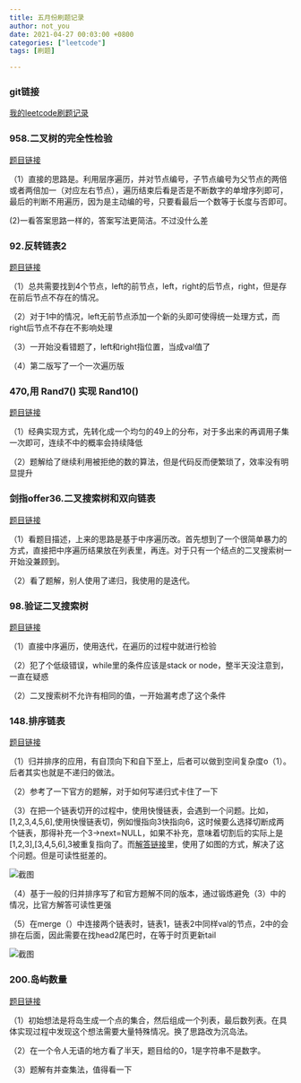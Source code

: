 ```yaml
---
title: 五月份刷题记录
author: not_you
date: 2021-04-27 00:03:00 +0800
categories: ["leetcode"]
tags: [刷题]

---
```


### git链接

[我的leetcode刷题记录](https://github.com/hubing1791/my_leetcode)

### 958.二叉树的完全性检验

[题目链接](https://leetcode-cn.com/problems/check-completeness-of-a-binary-tree/)

（1）直接的思路是。利用层序遍历，并对节点编号，子节点编号为父节点的两倍或者两倍加一（对应左右节点），遍历结束后看是否是不断数字的单增序列即可，最后的判断不用遍历，因为是主动编的号，只要看最后一个数等于长度与否即可。

(2)一看答案思路一样的，答案写法更简洁。不过没什么差



### 92.反转链表2

[题目链接](https://leetcode-cn.com/problems/reverse-linked-list-ii/)

（1）总共需要找到4个节点，left的前节点，left，right的后节点，right，但是存在前后节点不存在的情况。

（2）对于1中的情况，left无前节点添加一个新的头即可使得统一处理方式，而right后节点不存在不影响处理

（3）一开始没看错题了，left和right指位置，当成val值了

（4）第二版写了一个一次遍历版



### 470,用 Rand7() 实现 Rand10()

[题目链接](https://leetcode-cn.com/problems/implement-rand10-using-rand7/)

（1）经典实现方式，先转化成一个均匀的49上的分布，对于多出来的再调用子集一次即可，连续不中的概率会持续降低

（2）题解给了继续利用被拒绝的数的算法，但是代码反而便繁琐了，效率没有明显提升



### 剑指offer36.二叉搜索树和双向链表

[题目链接](https://leetcode-cn.com/problems/er-cha-sou-suo-shu-yu-shuang-xiang-lian-biao-lcof/)

（1）看题目描述，上来的思路是基于中序遍历改。首先想到了一个很简单暴力的方式，直接把中序遍历结果放在列表里，再连。对于只有一个结点的二叉搜索树一开始没兼顾到。

（2）看了题解，别人使用了递归，我使用的是迭代。



### 98.验证二叉搜索树

[题目链接](https://leetcode-cn.com/problems/validate-binary-search-tree/)

（1）直接中序遍历，使用迭代，在遍历的过程中就进行检验

（2）犯了个低级错误，while里的条件应该是stack or node，整半天没注意到，一直在疑惑

（2）二叉搜索树不允许有相同的值，一开始漏考虑了这个条件



### 148.排序链表

[题目链接](https://leetcode-cn.com/problems/sort-list/solution/)

（1）归并排序的应用，有自顶向下和自下至上，后者可以做到空间复杂度o（1）。后者其实也就是不递归的做法。

（2）参考了一下官方的题解，对于如何写递归式卡住了一下

（3）在把一个链表切开的过程中，使用快慢链表，会遇到一个问题。比如，[1,2,3,4,5,6],使用快慢链表切，例如慢指向3快指向6，这时候要么选择切断成两个链表，那得补充一个3->next=NULL，如果不补充，意味着切割后的实际上是[1,2,3],[3,4,5,6],3被重复指向了。而[解答链接]()里，使用了如图的方式，解决了这个问题。但是可读性挺差的。

![截图]({{site.url}}/assets/img/2021_04_27/1.png)

（4）基于一般的归并排序写了和官方题解不同的版本，通过锻炼避免（3）中的情况，比官方解答可读性更强

（5）在merge（）中连接两个链表时，链表1，链表2中同样val的节点，2中的会排在后面，因此需要在找head2尾巴时，在等于时页更新tail

![截图]({{site.url}}/assets/img/2021_04_27/2.png)



### 200.岛屿数量

[题目链接](https://leetcode-cn.com/problems/number-of-islands/)

（1）初始想法是将岛生成一个点的集合，然后组成一个列表，最后数列表。在具体实现过程中发现这个想法需要大量特殊情况。换了思路改为沉岛法。

（2）在一个令人无语的地方看了半天，题目给的0，1是字符串不是数字。

（3）题解有并查集法，值得看一下